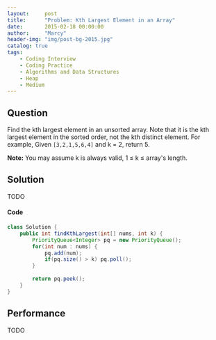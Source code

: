 ```yaml
---
layout:     post
title:      "Problem: Kth Largest Element in an Array"
date:       2015-02-18 00:00:00
author:     "Marcy"
header-img: "img/post-bg-2015.jpg"
catalog: true
tags:
    - Coding Interview
    - Coding Practice
    - Algorithms and Data Structures
    - Heap
    - Medium
---
```


## Question

Find the kth largest element in an unsorted array. Note that it is the kth largest element in the sorted order, not the kth distinct element.
For example,
Given `[3,2,1,5,6,4]` and k = 2, return 5.

**Note:**
You may assume k is always valid, 1 ≤ k ≤ array's length.

## Solution
TODO

#### Code
```java
class Solution {
    public int findKthLargest(int[] nums, int k) {
        PriorityQueue<Integer> pq = new PriorityQueue();
        for(int num : nums) {
            pq.add(num);
            if(pq.size() > k) pq.poll();
        }
        
        return pq.peek();
    }
}
```

## Performance
TODO
